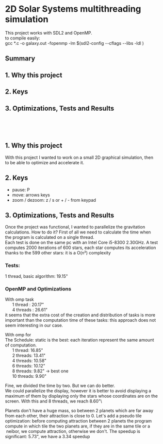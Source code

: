 # 2D Solar Systems multithreading simulation 

This project works with SDL2 and OpenMP.\
to compile easily: \
gcc *.c -o galaxy.out -fopenmp -lm $(sdl2-config --cflags --libs -ldl )

## Summary
## 1. Why this project
## 2. Keys
## 3. Optimizations, Tests and Results
&nbsp;\
&nbsp;\
&nbsp;


## 1. Why this project
With this project I wanted to work on a small 2D graphical simulation, then to be able to optimize and accelerate it.
## 2. Keys
- pause: P
- move: arrows keys
- zoom / dezoom: z / s or + / - from keypad
## 3. Optimizations, Tests and Results
Once the project was functional, I wanted to parallelize the gravitation calculations.
How to do it?
First of all we need to calculate the time when the program is calculated on a single thread.\
Each test is done on the same pc with an Intel Core i5-8300 2.30GHz. 
A test computes 2000 iterations of 600 stars, each star computes its acceleration thanks to the 599 other stars: it is a O(n²) complexity

### Tests:
1 thread, basic algorithm: 19.15"

### OpenMP and Optimizations
With omp task\
&nbsp;&nbsp;&nbsp;&nbsp;&nbsp;    1 thread : 20.17"\
&nbsp;&nbsp;&nbsp;&nbsp;&nbsp;    4 threads : 26.61"\
it seems that the extra cost of the creation and distribution of tasks is more important than the computation time of these tasks: this approach does not seem interesting in our case.

With omp for\
The Schedule: static is the best: each iteration represent the same amount of computation.\
&nbsp;&nbsp;&nbsp;&nbsp;&nbsp;    1 thread: 16.85"\
&nbsp;&nbsp;&nbsp;&nbsp;&nbsp;    2 threads: 13.41"\
&nbsp;&nbsp;&nbsp;&nbsp;&nbsp;    4 threads: 10.58"\
&nbsp;&nbsp;&nbsp;&nbsp;&nbsp;    6 threads: 10.12"\
&nbsp;&nbsp;&nbsp;&nbsp;&nbsp;    8 threads: 9.82"  -> best one\
&nbsp;&nbsp;&nbsp;&nbsp;&nbsp;    10 threads: 9.90"

Fine, we divided the time by two. But we can do better.\
We could parallelize the display, however it is better to avoid displaying a maximum of them by displaying only the stars whose coordinates are on the screen.
With this and 8 threads, we reach 8.60"\

Planets don't have a huge mass, so between 2 planets which are far away from each other, their attraction is close to 0. Let's add a pseudo tile optimization: before computing attraction between 2 planets the program compute in which tile the two planets are, if they are in the same tile or a &nbsp;neibor, we compute attraction, otherwise we don't. 
The speedup is significant: 5.73", we have a 3.34 speedup
 



